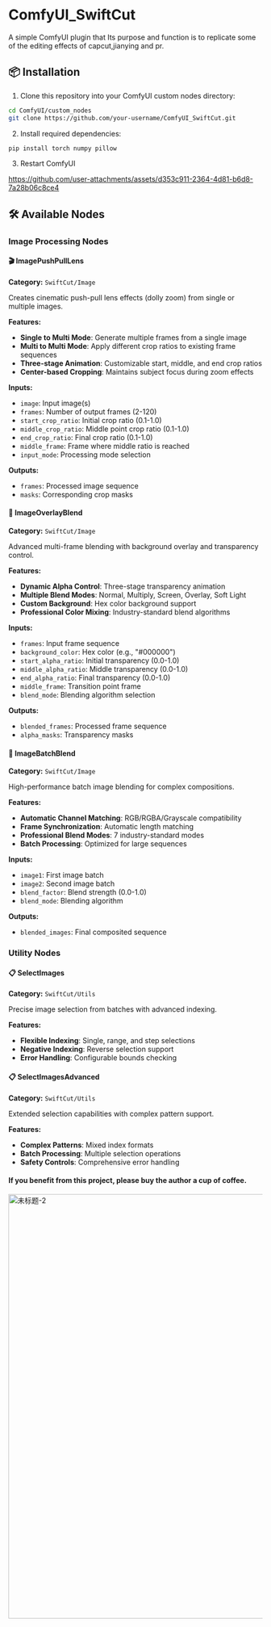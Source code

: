 # ComfyUI_SwiftCut

A simple ComfyUI plugin that Its purpose and function is to replicate some of the editing effects of capcut,jianying and pr.

## 📦 Installation

1. Clone this repository into your ComfyUI custom nodes directory:
```bash
cd ComfyUI/custom_nodes
git clone https://github.com/your-username/ComfyUI_SwiftCut.git
```

2. Install required dependencies:
```bash
pip install torch numpy pillow
```

3. Restart ComfyUI



https://github.com/user-attachments/assets/d353c911-2364-4d81-b6d8-7a28b06c8ce4



## 🛠️ Available Nodes

### Image Processing Nodes

#### 🎬 ImagePushPullLens
**Category:** `SwiftCut/Image`

Creates cinematic push-pull lens effects (dolly zoom) from single or multiple images.

**Features:**
- **Single to Multi Mode**: Generate multiple frames from a single image
- **Multi to Multi Mode**: Apply different crop ratios to existing frame sequences
- **Three-stage Animation**: Customizable start, middle, and end crop ratios
- **Center-based Cropping**: Maintains subject focus during zoom effects

**Inputs:**
- `image`: Input image(s)
- `frames`: Number of output frames (2-120)
- `start_crop_ratio`: Initial crop ratio (0.1-1.0)
- `middle_crop_ratio`: Middle point crop ratio (0.1-1.0)
- `end_crop_ratio`: Final crop ratio (0.1-1.0)
- `middle_frame`: Frame where middle ratio is reached
- `input_mode`: Processing mode selection

**Outputs:**
- `frames`: Processed image sequence
- `masks`: Corresponding crop masks

#### 🎨 ImageOverlayBlend
**Category:** `SwiftCut/Image`

Advanced multi-frame blending with background overlay and transparency control.

**Features:**
- **Dynamic Alpha Control**: Three-stage transparency animation
- **Multiple Blend Modes**: Normal, Multiply, Screen, Overlay, Soft Light
- **Custom Background**: Hex color background support
- **Professional Color Mixing**: Industry-standard blend algorithms

**Inputs:**
- `frames`: Input frame sequence
- `background_color`: Hex color (e.g., "#000000")
- `start_alpha_ratio`: Initial transparency (0.0-1.0)
- `middle_alpha_ratio`: Middle transparency (0.0-1.0)
- `end_alpha_ratio`: Final transparency (0.0-1.0)
- `middle_frame`: Transition point frame
- `blend_mode`: Blending algorithm selection

**Outputs:**
- `blended_frames`: Processed frame sequence
- `alpha_masks`: Transparency masks

#### 🔀 ImageBatchBlend
**Category:** `SwiftCut/Image`

High-performance batch image blending for complex compositions.

**Features:**
- **Automatic Channel Matching**: RGB/RGBA/Grayscale compatibility
- **Frame Synchronization**: Automatic length matching
- **Professional Blend Modes**: 7 industry-standard modes
- **Batch Processing**: Optimized for large sequences

**Inputs:**
- `image1`: First image batch
- `image2`: Second image batch
- `blend_factor`: Blend strength (0.0-1.0)
- `blend_mode`: Blending algorithm

**Outputs:**
- `blended_images`: Final composited sequence

### Utility Nodes

#### 📋 SelectImages
**Category:** `SwiftCut/Utils`

Precise image selection from batches with advanced indexing.

**Features:**
- **Flexible Indexing**: Single, range, and step selections
- **Negative Indexing**: Reverse selection support
- **Error Handling**: Configurable bounds checking

#### 📋 SelectImagesAdvanced
**Category:** `SwiftCut/Utils`

Extended selection capabilities with complex pattern support.

**Features:**
- **Complex Patterns**: Mixed index formats
- **Batch Processing**: Multiple selection operations
- **Safety Controls**: Comprehensive error handling

#### If you benefit from this project, please buy the author a cup of coffee.
<img width="1536" height="841" alt="未标题-2" src="https://github.com/user-attachments/assets/a562fcfd-cb65-4695-a2a8-ca3eb6a6db67" />


